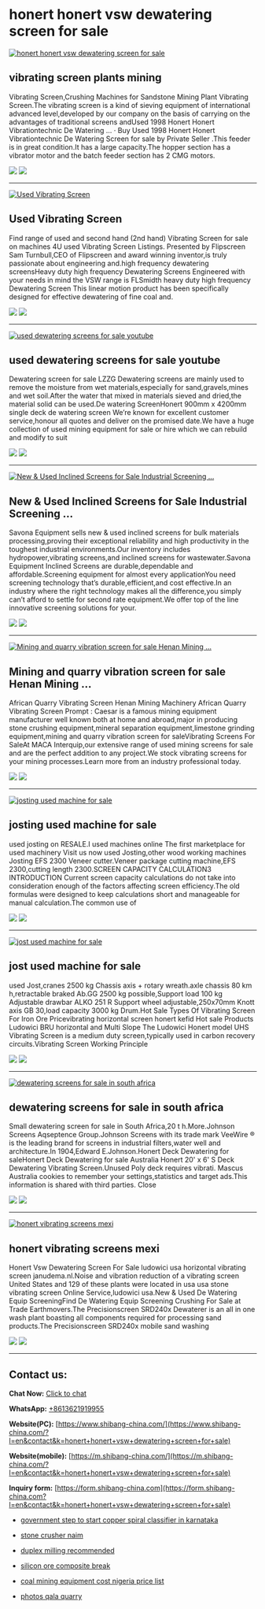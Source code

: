 # honert honert vsw dewatering screen for sale

<a href="https://swt.shibang-china.com/?l=en&img&k=honert+honert+vsw+dewatering+screen+for+sale" target="_blank">![honert honert vsw dewatering screen for sale](http://static.shibang-china.com/all-800x300/211.jpg)</a>

## vibrating screen plants mining
Vibrating Screen,Crushing Machines for Sandstone Mining Plant Vibrating Screen.The vibrating screen is a kind of sieving equipment of international advanced level,developed by our company on the basis of carrying on the advantages of traditional screens andUsed 1998 Honert Honert Vibrationtechnic De Watering …&nbsp;&#0183;&#32;Buy Used 1998 Honert Honert Vibrationtechnic De Watering Screen for sale by Private Seller .This feeder is in great condition.It has a large capacity.The hopper section has a vibrator motor and the batch feeder section has 2 CMG motors.


<a href="https://whatsapp.shibangsoft.com/WhatsApp.php" target="_blank" title="WhatsApp">![](http://static.shibang-china.com/icon/whatsapp.png)</a> <a href="https://swt.shibang-china.com/?l=en&icon&k=honert+honert+vsw+dewatering+screen+for+sale" target="_blank">![](http://static.shibang-china.com/icon/chat-en.png)</a>

---

<a href="https://swt.shibang-china.com/?l=en&img&k=honert+honert+vsw+dewatering+screen+for+sale" target="_blank">![Used Vibrating Screen](http://static.shibang-china.com/all-800x300/1419.jpg)</a>

## Used Vibrating Screen
Find range of used and second hand (2nd hand) Vibrating Screen for sale on machines 4U used Vibrating Screen Listings. Presented by Flipscreen Sam Turnbull,CEO of Flipscreen and award winning inventor,is truly passionate about engineering and.high frequency dewatering screensHeavy duty high frequency Dewatering Screens Engineered with your needs in mind the VSW range is FLSmidth heavy duty high frequency Dewatering Screen This linear motion product has been specifically designed for effective dewatering of fine coal and.


<a href="https://whatsapp.shibangsoft.com/WhatsApp.php" target="_blank" title="WhatsApp">![](http://static.shibang-china.com/icon/whatsapp.png)</a> <a href="https://swt.shibang-china.com/?l=en&icon&k=honert+honert+vsw+dewatering+screen+for+sale" target="_blank">![](http://static.shibang-china.com/icon/chat-en.png)</a>

---

<a href="https://swt.shibang-china.com/?l=en&img&k=honert+honert+vsw+dewatering+screen+for+sale" target="_blank">![used dewatering screens for sale youtube](http://static.shibang-china.com/all-800x300/633.jpg)</a>

## used dewatering screens for sale youtube
Dewatering screen for sale LZZG Dewatering screens are mainly used to remove the moisture from wet materials,especially for sand,gravels,mines and wet soil.After the water that mixed in materials sieved and dried,the material solid can be used.De watering ScreenHonert 900mm x 4200mm single deck de watering screen We’re known for excellent customer service,honour all quotes and deliver on the promised date.We have a huge collection of used mining equipment for sale or hire which we can rebuild and modify to suit


<a href="https://whatsapp.shibangsoft.com/WhatsApp.php" target="_blank" title="WhatsApp">![](http://static.shibang-china.com/icon/whatsapp.png)</a> <a href="https://swt.shibang-china.com/?l=en&icon&k=honert+honert+vsw+dewatering+screen+for+sale" target="_blank">![](http://static.shibang-china.com/icon/chat-en.png)</a>

---

<a href="https://swt.shibang-china.com/?l=en&img&k=honert+honert+vsw+dewatering+screen+for+sale" target="_blank">![New &amp; Used Inclined Screens for Sale Industrial Screening …](http://static.shibang-china.com/all-800x300/854.jpg)</a>

## New &amp; Used Inclined Screens for Sale Industrial Screening …
Savona Equipment sells new &amp; used inclined screens for bulk materials processing,proving their exceptional reliability and high productivity in the toughest industrial environments.Our inventory includes hydropower,vibrating screens,and inclined screens for wastewater.Savona Equipment Inclined Screens are durable,dependable and affordable.Screening equipment for almost every applicationYou need screening technology that’s durable,efficient,and cost effective.In an industry where the right technology makes all the difference,you simply can’t afford to settle for second rate equipment.We offer top of the line innovative screening solutions for your.


<a href="https://whatsapp.shibangsoft.com/WhatsApp.php" target="_blank" title="WhatsApp">![](http://static.shibang-china.com/icon/whatsapp.png)</a> <a href="https://swt.shibang-china.com/?l=en&icon&k=honert+honert+vsw+dewatering+screen+for+sale" target="_blank">![](http://static.shibang-china.com/icon/chat-en.png)</a>

---

<a href="https://swt.shibang-china.com/?l=en&img&k=honert+honert+vsw+dewatering+screen+for+sale" target="_blank">![Mining and quarry vibration screen for sale Henan Mining …](http://static.shibang-china.com/all-800x300/609.jpg)</a>

## Mining and quarry vibration screen for sale Henan Mining …
African Quarry Vibrating Screen Henan Mining Machinery African Quarry Vibrating Screen Prompt : Caesar is a famous mining equipment manufacturer well known both at home and abroad,major in producing stone crushing equipment,mineral separation equipment,limestone grinding equipment,mining and quarry vibration screen for saleVibrating Screens For SaleAt MACA Interquip,our extensive range of used mining screens for sale and are the perfect addition to any project.We stock vibrating screens for your mining processes.Learn more from an industry professional today.


<a href="https://whatsapp.shibangsoft.com/WhatsApp.php" target="_blank" title="WhatsApp">![](http://static.shibang-china.com/icon/whatsapp.png)</a> <a href="https://swt.shibang-china.com/?l=en&icon&k=honert+honert+vsw+dewatering+screen+for+sale" target="_blank">![](http://static.shibang-china.com/icon/chat-en.png)</a>

---

<a href="https://swt.shibang-china.com/?l=en&img&k=honert+honert+vsw+dewatering+screen+for+sale" target="_blank">![josting used machine for sale](http://static.shibang-china.com/all-800x300/965.jpg)</a>

## josting used machine for sale
used josting on RESALE.I used machines online The first marketplace for used machinery Visit us now used Josting,other wood working machines Josting EFS 2300 Veneer cutter.Veneer package cutting machine,EFS 2300,cutting length 2300.SCREEN CAPACITY CALCULATION3 INTRODUCTION Current screen capacity calculations do not take into consideration enough of the factors affecting screen efficiency.The old formulas were designed to keep calculations short and manageable for manual calculation.The common use of


<a href="https://whatsapp.shibangsoft.com/WhatsApp.php" target="_blank" title="WhatsApp">![](http://static.shibang-china.com/icon/whatsapp.png)</a> <a href="https://swt.shibang-china.com/?l=en&icon&k=honert+honert+vsw+dewatering+screen+for+sale" target="_blank">![](http://static.shibang-china.com/icon/chat-en.png)</a>

---

<a href="https://swt.shibang-china.com/?l=en&img&k=honert+honert+vsw+dewatering+screen+for+sale" target="_blank">![jost used machine for sale](http://static.shibang-china.com/all-800x300/1207.jpg)</a>

## jost used machine for sale
used Jost,cranes 2500 kg Chassis axis + rotary wreath.axle chassis 80 km h,retractable braked Ab.GG 2500 kg possible,Support load 100 kg Adjustable drawbar ALKO 251 R Support wheel adjustable,250x70mm Knott axis GB 30,load capacity 3000 kg Drum.Hot Sale Types Of Vibrating Screen For Iron Ore Pricevibrating horizontal screen honert kefid Hot sale Products Ludowici BRU horizontal and Multi Slope The Ludowici Honert model UHS Vibrating Screen is a medium duty screen,typically used in carbon recovery circuits.Vibrating Screen Working Principle


<a href="https://whatsapp.shibangsoft.com/WhatsApp.php" target="_blank" title="WhatsApp">![](http://static.shibang-china.com/icon/whatsapp.png)</a> <a href="https://swt.shibang-china.com/?l=en&icon&k=honert+honert+vsw+dewatering+screen+for+sale" target="_blank">![](http://static.shibang-china.com/icon/chat-en.png)</a>

---

<a href="https://swt.shibang-china.com/?l=en&img&k=honert+honert+vsw+dewatering+screen+for+sale" target="_blank">![dewatering screens for sale in south africa](http://static.shibang-china.com/all-800x300/1142.jpg)</a>

## dewatering screens for sale in south africa
Small dewatering screen for sale in South Africa,20 t h.More.Johnson Screens Aqseptence Group.Johnson Screens with its trade mark VeeWire &#174; is the leading brand for screens in industrial filters,water well and architecture.In 1904,Edward E.Johnson.Honert Deck Dewatering for saleHonert Deck Dewatering for sale Australia Honert 20' x 6' S Deck Dewatering Vibrating Screen.Unused Poly deck requires vibrati. Mascus Australia cookies to remember your settings,statistics and target ads.This information is shared with third parties. Close


<a href="https://whatsapp.shibangsoft.com/WhatsApp.php" target="_blank" title="WhatsApp">![](http://static.shibang-china.com/icon/whatsapp.png)</a> <a href="https://swt.shibang-china.com/?l=en&icon&k=honert+honert+vsw+dewatering+screen+for+sale" target="_blank">![](http://static.shibang-china.com/icon/chat-en.png)</a>

---

<a href="https://swt.shibang-china.com/?l=en&img&k=honert+honert+vsw+dewatering+screen+for+sale" target="_blank">![honert vibrating screens mexi](http://static.shibang-china.com/all-800x300/1228.jpg)</a>

## honert vibrating screens mexi
Honert Vsw Dewatering Screen For Sale ludowici usa horizontal vibrating screen janudema.nl.Noise and vibration reduction of a vibrating screen United States and 129 of these plants were located in usa usa stone vibrating screen Online Service,ludowici usa.New &amp; Used De Watering Equip ScreeningFind De Watering Equip Screening Crushing For Sale at Trade Earthmovers.The Precisionscreen SRD240x Dewaterer is an all in one wash plant boasting all components required for processing sand products.The Precisionscreen SRD240x mobile sand washing


<a href="https://whatsapp.shibangsoft.com/WhatsApp.php" target="_blank" title="WhatsApp">![](http://static.shibang-china.com/icon/whatsapp.png)</a> <a href="https://swt.shibang-china.com/?l=en&icon&k=honert+honert+vsw+dewatering+screen+for+sale" target="_blank">![](http://static.shibang-china.com/icon/chat-en.png)</a>

---
## Contact us:

**Chat Now:** [Click to chat](https://swt.shibang-china.com?l=en&contact&k=honert+honert+vsw+dewatering+screen+for+sale)

**WhatsApp:**  [+8613621919955](https://whatsapp.shibangsoft.com/WhatsApp.php)

**Website(PC):** [https://www.shibang-china.com/](https://www.shibang-china.com/?l=en&contact&k=honert+honert+vsw+dewatering+screen+for+sale)

**Website(mobile):** [https://m.shibang-china.com/](https://m.shibang-china.com/?l=en&contact&k=honert+honert+vsw+dewatering+screen+for+sale)

**Inquiry form:** [https://form.shibang-china.com](https://form.shibang-china.com?l=en&contact&k=honert+honert+vsw+dewatering+screen+for+sale)

* [government step to start copper spiral classifier in karnataka](../134/government%20step%20to%20start%20copper%20spiral%20classifier%20in%20karnataka.md)

* [stone crusher naim](../130/stone%20crusher%20naim.md)

* [duplex milling recommended](../126/duplex%20milling%20recommended.md)

* [silicon ore composite break](../138/silicon%20ore%20composite%20break.md)

* [coal mining equipment cost nigeria price list](../134/coal%20mining%20equipment%20cost%20nigeria%20price%20list.md)

* [photos qala quarry](../129/photos%20qala%20quarry.md)